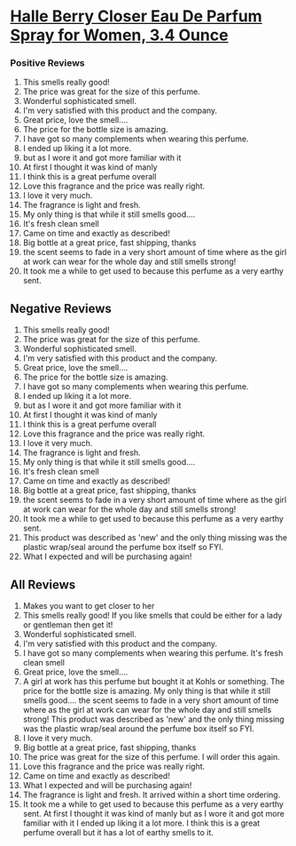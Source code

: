 # [Halle Berry Closer Eau De Parfum Spray for Women, 3.4 Ounce](https://products.checkmycream.com/products/Halle-Berry-Closer-Eau-De-Parfum-Spray-for-Women-3.4-Ounce.html)

### Positive Reviews

<ol>
      <li>This smells really good!</li>
      <li>The price was great for the size of this perfume.  </li>
      <li>Wonderful sophisticated smell.</li>
      <li>I&#x27;m very satisfied with this product and the company.</li>
      <li>Great price, love the smell....</li>
      <li>The price for the bottle size is amazing.</li>
      <li>I have got so many complements when wearing this perfume.</li>
      <li>I ended up liking it a lot more.</li>
      <li>but as I wore it and got more familiar with it</li>
      <li>At first I thought it was kind of manly</li>
      <li>I think this is a great perfume overall</li>
      <li>Love this fragrance and the price was really right.</li>
      <li>I  love it very much.</li>
      <li>The fragrance is light and fresh.</li>
      <li>My only thing is that while it still smells good....</li>
      <li>It&#x27;s fresh clean smell</li>
      <li>Came on time and exactly as described!</li>
      <li>Big bottle at a great price, fast shipping, thanks</li>
      <li>the scent seems to fade in a very short amount of time where as the girl at work can wear for the whole day and still smells strong!</li>
      <li>It took me a while to get used to because this perfume as a very earthy sent.</li>
</ol>


<h2>Negative Reviews</h2>
<ol>
<li> This smells really good!</li>
<li> The price was great for the size of this perfume.  </li>
<li> Wonderful sophisticated smell.</li>
<li> I&#x27;m very satisfied with this product and the company.</li>
<li> Great price, love the smell....</li>
<li> The price for the bottle size is amazing.</li>
<li> I have got so many complements when wearing this perfume.</li>
<li> I ended up liking it a lot more.</li>
<li> but as I wore it and got more familiar with it</li>
<li> At first I thought it was kind of manly</li>
<li> I think this is a great perfume overall</li>
<li> Love this fragrance and the price was really right.</li>
<li> I  love it very much.</li>
<li> The fragrance is light and fresh.</li>
<li> My only thing is that while it still smells good....</li>
<li> It&#x27;s fresh clean smell</li>
<li> Came on time and exactly as described!</li>
<li> Big bottle at a great price, fast shipping, thanks</li>
<li> the scent seems to fade in a very short amount of time where as the girl at work can wear for the whole day and still smells strong!</li>
<li> It took me a while to get used to because this perfume as a very earthy sent.</li>
<li> This product was described as &#x27;new&#x27; and the only thing missing was the plastic wrap/seal around the perfume box itself so FYI.</li>
<li> What I expected and will be purchasing again!</li>
</ol>

<h2>All Reviews</h2>

<ol>
    <li> Makes you want to get closer to her</li>
    <li> This smells really good! If you like smells that could be either for a lady or gentleman then get it!</li>
    <li> Wonderful sophisticated smell.</li>
    <li> I&#x27;m very satisfied with this product and the company.</li>
    <li> I have got so many complements when wearing this perfume. It&#x27;s fresh clean smell</li>
    <li> Great price, love the smell....</li>
    <li> A girl at work has this perfume but bought it at Kohls or something. The price for the bottle size is amazing. My only thing is that while it still smells good.... the scent seems to fade in a very short amount of time where as the girl at work can wear for the whole day and still smells strong! This product was described as &#x27;new&#x27; and the only thing missing was the plastic wrap/seal around the perfume box itself so FYI.</li>
    <li> I  love it very much.</li>
    <li> Big bottle at a great price, fast shipping, thanks</li>
    <li> The price was great for the size of this perfume.  I will order this again.</li>
    <li> Love this fragrance and the price was really right.</li>
    <li> Came on time and exactly as described!</li>
    <li> What I expected and will be purchasing again!</li>
    <li> The fragrance is light and fresh. It arrived within a short time ordering.</li>
    <li> It took me a while to get used to because this perfume as a very earthy sent. At first I thought it was kind of manly but as I wore it and got more familiar with it I ended up liking it a lot more. I think this is a great perfume overall but it has a lot of earthy smells to it.</li>
</ol>




